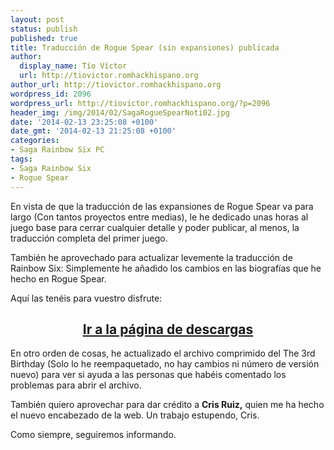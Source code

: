 ```yaml
---
layout: post
status: publish
published: true
title: Traducción de Rogue Spear (sin expansiones) publicada
author:
  display_name: Tío Víctor
  url: http://tiovictor.romhackhispano.org
author_url: http://tiovictor.romhackhispano.org
wordpress_id: 2096
wordpress_url: http://tiovictor.romhackhispano.org/?p=2096
header_img: /img/2014/02/SagaRogueSpearNoti02.jpg
date: '2014-02-13 23:25:08 +0100'
date_gmt: '2014-02-13 21:25:08 +0100'
categories:
- Saga Rainbow Six PC
tags:
- Saga Rainbow Six
- Rogue Spear
---
```

En vista de que la traducción de las expansiones de Rogue Spear va para largo 
(Con tantos proyectos entre medias), le he dedicado unas horas al juego base 
para cerrar cualquier detalle y poder publicar, al menos, la traducción completa 
del primer juego.

También he aprovechado para actualizar levemente la traducción de Rainbow Six: 
Simplemente he añadido los cambios en las biografías que he hecho en Rogue Spear.

Aquí las tenéis para vuestro disfrute:

<h2 style="text-align: center;"><strong><a href="http://tiovictor.romhackhispano.org/saga-rainbow-six-para-pc/descargar/">Ir a la página de descargas</a></strong></h2>

En otro orden de cosas, he actualizado el archivo comprimido del The 3rd Birthday 
(Solo lo he reempaquetado, no hay cambios ni número de versión nuevo) para ver si 
ayuda a las personas que habéis comentado los problemas para abrir el archivo.

También quiero aprovechar para dar crédito a **Cris Ruiz,** quien me ha 
hecho el nuevo encabezado de la web. Un trabajo estupendo, Cris.

Como siempre, seguiremos informando.
